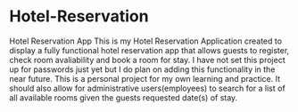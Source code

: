 # Hotel-Reservation
Hotel Reservation App
This is my Hotel Reservation Application created to display a fully functional 
hotel reservation app that allows guests to register, check room avaliability and book a room for stay.  I have not set this project up for passwords 
just yet but I do plan on adding this functionality in the near future.  This is a personal project for my own learning and practice. 
It should also allow for administrative users(employees) to search for a list of all available rooms given the guests requested date(s) of stay.
